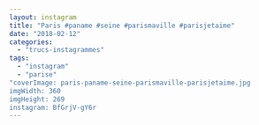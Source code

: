 ```yaml
---
layout: instagram
title: "Paris #paname #seine #parismaville #parisjetaime"
date: "2018-02-12"
categories: 
  - "trucs-instagrammes"
tags: 
  - "instagram"
  - "parise"
"coverImage: paris-paname-seine-parismaville-parisjetaime.jpg 
imgWidth: 360
imgHeight: 269
instagram: BfGrjV-gY6r
---
```

